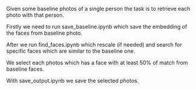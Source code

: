 Given some baseline photos of a single person the task is to retrieve each photo with that person.

Firstly we need to run save_baseline.ipynb which save the embedding of the faces from baseline photo.

After we run find_faces.ipynb which rescale (if needed) and search for specific faces which are similar to the baseline one.

We select each photos which has a face with at least 50% of match from baseline faces.

With save_output.ipynb we save the selected photos.
